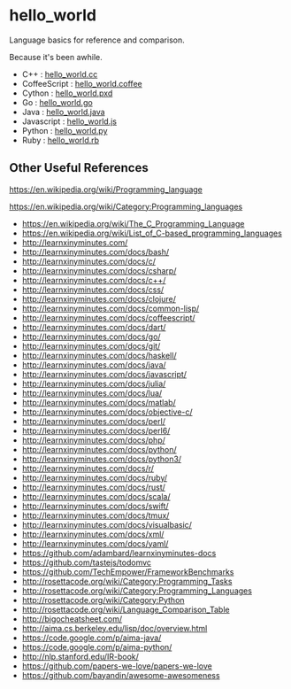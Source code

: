 hello_world
==============
Language basics for reference and comparison.

Because it's been awhile.

* C++ : [hello_world.cc](https://github.com/westurner/hello_world/blob/master/c%2B%2B/hello_world.cc)
* CoffeeScript : [hello_world.coffee](https://github.com/westurner/hello_world/blob/master/coffeescript/src/hello_world.coffee)
* Cython : [hello_world.pxd](https://github.com/westurner/hello_world/blob/master/cython/hello_world.pxd)
* Go : [hello_world.go](https://github.com/westurner/hello_world/blob/master/go/hello_world.go)
* Java : [hello_world.java](https://github.com/westurner/hello_world/blob/master/java/HelloWorld.java)
* Javascript : [hello_world.js](https://github.com/westurner/hello_world/blob/master/javascript/hello_world.js)
* Python : [hello_world.py](https://github.com/westurner/hello_world/blob/master/python/hello_world.py)
* Ruby : [hello_world.rb](https://github.com/westurner/hello_world/blob/master/ruby/hello_world.rb)


Other Useful References
-------------------------
https://en.wikipedia.org/wiki/Programming_language

https://en.wikipedia.org/wiki/Category:Programming_languages

* https://en.wikipedia.org/wiki/The_C_Programming_Language
* https://en.wikipedia.org/wiki/List_of_C-based_programming_languages
* http://learnxinyminutes.com/
* http://learnxinyminutes.com/docs/bash/
* http://learnxinyminutes.com/docs/c/
* http://learnxinyminutes.com/docs/csharp/
* http://learnxinyminutes.com/docs/c++/
* http://learnxinyminutes.com/docs/css/
* http://learnxinyminutes.com/docs/clojure/
* http://learnxinyminutes.com/docs/common-lisp/
* http://learnxinyminutes.com/docs/coffeescript/
* http://learnxinyminutes.com/docs/dart/
* http://learnxinyminutes.com/docs/go/
* http://learnxinyminutes.com/docs/git/
* http://learnxinyminutes.com/docs/haskell/
* http://learnxinyminutes.com/docs/java/
* http://learnxinyminutes.com/docs/javascript/
* http://learnxinyminutes.com/docs/julia/
* http://learnxinyminutes.com/docs/lua/
* http://learnxinyminutes.com/docs/matlab/
* http://learnxinyminutes.com/docs/objective-c/
* http://learnxinyminutes.com/docs/perl/
* http://learnxinyminutes.com/docs/perl6/
* http://learnxinyminutes.com/docs/php/
* http://learnxinyminutes.com/docs/python/
* http://learnxinyminutes.com/docs/python3/
* http://learnxinyminutes.com/docs/r/
* http://learnxinyminutes.com/docs/ruby/
* http://learnxinyminutes.com/docs/rust/
* http://learnxinyminutes.com/docs/scala/
* http://learnxinyminutes.com/docs/swift/
* http://learnxinyminutes.com/docs/tmux/
* http://learnxinyminutes.com/docs/visualbasic/
* http://learnxinyminutes.com/docs/xml/
* http://learnxinyminutes.com/docs/yaml/
* https://github.com/adambard/learnxinyminutes-docs
* https://github.com/tastejs/todomvc
* https://github.com/TechEmpower/FrameworkBenchmarks
* http://rosettacode.org/wiki/Category:Programming_Tasks
* http://rosettacode.org/wiki/Category:Programming_Languages
* http://rosettacode.org/wiki/Category:Python
* http://rosettacode.org/wiki/Language_Comparison_Table
* http://bigocheatsheet.com/
* http://aima.cs.berkeley.edu/lisp/doc/overview.html
* https://code.google.com/p/aima-java/
* https://code.google.com/p/aima-python/
* http://nlp.stanford.edu/IR-book/
* https://github.com/papers-we-love/papers-we-love
* https://github.com/bayandin/awesome-awesomeness
